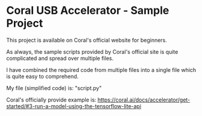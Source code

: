 # Coral USB Accelerator - Sample Project

This project is available on Coral's official website for beginners.  

As always, the sample scripts provided by Coral's official site is quite complicated and spread over multiple files.  

I have combined the required code from multiple files into a single file which is quite easy to comprehend.

My file (simplified code) is: "script.py"

Coral's officially provide example is:
https://coral.ai/docs/accelerator/get-started/#3-run-a-model-using-the-tensorflow-lite-api

